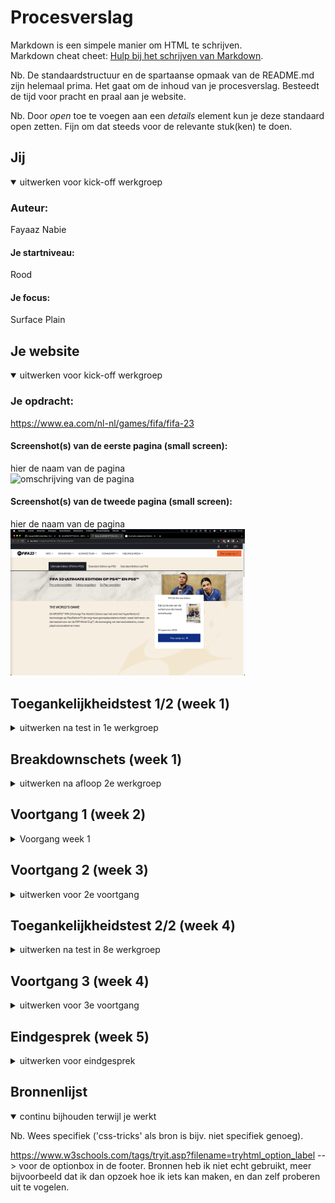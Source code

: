 # Procesverslag
Markdown is een simpele manier om HTML te schrijven.  
Markdown cheat cheet: [Hulp bij het schrijven van Markdown](https://github.com/adam-p/markdown-here/wiki/Markdown-Cheatsheet).

Nb. De standaardstructuur en de spartaanse opmaak van de README.md zijn helemaal prima. Het gaat om de inhoud van je procesverslag. Besteedt de tijd voor pracht en praal aan je website.

Nb. Door *open* toe te voegen aan een *details* element kun je deze standaard open zetten. Fijn om dat steeds voor de relevante stuk(ken) te doen.





## Jij

<details open>
  <summary>uitwerken voor kick-off werkgroep</summary>

  ### Auteur:
  Fayaaz Nabie
  #### Je startniveau:
  Rood
  #### Je focus:
  Surface Plain 
</details>





## Je website

<details open>
  <summary>uitwerken voor kick-off werkgroep</summary>

  ### Je opdracht:
https://www.ea.com/nl-nl/games/fifa/fifa-23

  #### Screenshot(s) van de eerste pagina (small screen): 
  hier de naam van de pagina  
  <img src="readme-images/Home1.png" width="375px" alt="omschrijving van de pagina">

  #### Screenshot(s) van de tweede pagina (small screen):
  hier de naam van de pagina  
  <img src="readme-images/home2.png" width="375px" alt="omschrijving van de pagina">
 
</details>



## Toegankelijkheidstest 1/2 (week 1)

<details>
  <summary>uitwerken na test in 1e werkgroep</summary>

  ### Bevindingen
  Lijst met je bevindingen die in de test naar voren kwamen:

  #### Screenreader
 Alles word eentonig en raar uitgesproken. 
  headers worden als Koptext (Nummer) uitgesproken

  #### Muis en Toetsenbord 
  geen problemen mee, normale navigatie

  #### Motoriek (shocks, elastiekjes)
 Elastiekjes zorgden ervoor dat je multitasker moest uitvoeren als je scrollt
ook is het moeilijk te typen aangezien de kleine toetsen

  #### Visueel (brillen, contrast, kleurenblind, dark/light). 
 De bril met het 'Slecht zien' ofterwel met het kleine gaatje in het midden 
zorge ervoor dat ik een klein stukje van mijn scherm kon zien, en ik regelmatig
mijn muis kwijt raakte. 
</details>



## Breakdownschets (week 1)

<details>
  <summary>uitwerken na afloop 2e werkgroep</summary>

  ### de hele pagina: 
  <img src="readme-images/dummy-plaatje.jpg" width="375px" alt="breakdown van de hele pagina">

  ### dynamisch deel (bijv menu): 
  <img src="readme-images/menu.png" width="375px" alt="breakdown van een dynamisch deel">

  ### wellicht nog een dynamisch deel (bijv filter): 

</details>





## Voortgang 1 (week 2)

<details>
  <summary>Voorgang week 1</summary>

  ### Stand van zaken
Tijdens eerste week heb ik de eerste pagina van de website gemaakt.
Hierbij heb ik de layout nagebouwd en de content gevuld.
Niet alles ging vlekkeloos, maaar goed het werkt (een soort van)



  ### Agenda voor meeting
  samen met je groepje opstellen

  | fayaaz 1                                                       | student 2          | student 3    | student 4        |
----------------------------------------------------------------| ---                | ---          | ---              |
  | blokjes veranderen zonder dat ik zeg dat zij moeten veranderen | en dit             | en ik dit    | en dan ik dat    |
  | section background video?                                      | dit als er tijd is | nog een punt | dit wil ik zeker |
  | ...                                                            | ...                | ...          | ...              |


  ### Verslag van meeting
  hier na afloop snel de uitkomsten van de meeting vastleggen

website per ongeluk op desktop gemaakt. Volgens vasilis beste alles wegooien en opnieuw beginnen met website.
</details>





## Voortgang 2 (week 3)

<details>
  <summary>uitwerken voor 2e voortgang</summary>

  ### Stand van zaken
website omgegooid van desktop naar mobiel (een-koloms)

  ### Agenda voor meeting
  samen met je groepje opstellen

| fayaaz 1                                                            | student 2          | student 3    | student 4        |
---------------------------------------------------------------------| ---                | ---          | ---              |
 de video begint niet uit zichzelf, en soms begint hij helemaal niet | section background video?                                      | dit als er tijd is | nog een punt | dit wil ik zeker |
| navigatie hamburger menu klapt wel uit, maar heeft geen animatie    | ...                | ...          | ...              |


  ### Verslag van meeting
  hier na afloop snel de uitkomsten van de meeting vastleggen

de website was goed volgens de studentassistent (imairo) & anwar heeft mij geholpen met de animatie toevoegen aan de hambugermenu.

</details>





## Toegankelijkheidstest 2/2 (week 4)

<details>
  <summary>uitwerken na test in 8e werkgroep</summary>

  ### Bevindingen
  Lijst met je bevindingen die in de test naar voren kwamen (geef ook aan wat er verbeterd is):

  #### Screenreader
  De screenreader werkte naar behoren, de plaatjes met de Alt texten werden uitgesproken en de text op de website werd foutloos utgesproken.

  #### Muis en Toetsenbord 
  toetsenbord navigatie werkte goed. Tabben door de pagina ging soepel en langs elke button

  #### Motoriek (shocks, elastiekjes)
  met de elastiekjes was de website prima navigeerbaar. 

  #### Visueel (brillen, contrast, kleurenblind, dark/light). 
  de kleuren op de website konden goed onderscheiden worden tijdens de verschillende filterbrillen die we hebben gebruikt. alleen niet helemaal leebaas mer een slechtziende bril. bij inzoomen werd alles wel duidelijker
</details>





## Voortgang 3 (week 4)

<details>
  <summary>uitwerken voor 3e voortgang</summary>

  ### Stand van zaken
  De testen waren succesvol en ik kon me richten op de beginfase van blingbling. de basis van de site was goed, alleen had ik nog een paar probleempjes. 

  ### Agenda voor meeting
  samen met je groepje opstellen

  ik had een paar problemen met de fotos van github die in mijn website stonden.
  

  ### Verslag van meeting
  basis was goed, nu kan ik me richten op e blingbling elementen van de website.
  'button states goed uitgewerkt en maak er wat moois van' ~ Vasilis
</details>





## Eindgesprek (week 5)

<details>
  <summary>uitwerken voor eindgesprek</summary>

  ### Je uitkomst - karakteristiek screenshots:
  <img src="readme-images/websitefinal.png" width="500px" alt="uitomst opdracht 1">
  de website is vrijwel identiek aan de website van Fiaf 23. Alleen omdat de game al uit is, en ik het in de fase van pre-order 
ging maken, is het zo dat de bestaande website veranderd is. 


  ### Dit ging goed/Heb ik geleerd: 
  Korte omschrijving met plaatjes

  <img src="readme-images/codereadme.png" width="500px" alt="top">
  Ik heb al wel wat ervaring met html/css, maar ik heb nog nooit alleen op basis van Sections en articles gewerkt. hierbij moest ik wel een kijken hoe t werkte in het begin met die :nth-of-type(). Dat heb ik wel goed opgepakt en goed semantisch correct gebruikt. 

  ### Dit was lastig/Is niet gelukt:
  Korte omschrijving met plaatjes

  <img src="readme-images/probleemreadme.png" width="500px" alt="bummer">
  Het is mij niet gelukt de smooth-scroll werkend te krijgen. Ik heb opgezocht op het internet hoe ik de structuur moet opmaken door de grootste sectie een id geven, en de andere ondersecties een id voor de linkjes in het menu. Hierbij heb ik in de CSS de id van de grootste sectie aangeroepen
en de smooth scroll aangezet in de CSS. Maar helaas was dat niet gelukt.

  <img src="readme-images/probleemreadmeform.png" width="100%" alt="bummer">
  het is mij niet gelukt om de form helemaal correct te krijgen. Hierbij heb  ik de INVALID state aangepast naar een rode achtergrond om aan te duiden dat de formen niet goed ingevuld zijn. 
maar omdat die standaard leeg zijn, worden ze direct rood. Ik heb hier veel naar gezocht, maar ik heb er niks anders op kunnen vinden dan een javascript of jquery solution wat ik simpelweg niet de goede oplossing vond voor mijn doen. 
</details>





## Bronnenlijst

<details open>
  <summary>continu bijhouden terwijl je werkt</summary>

  Nb. Wees specifiek ('css-tricks' als bron is bijv. niet specifiek genoeg).

https://www.w3schools.com/tags/tryit.asp?filename=tryhtml_option_label --> voor de optionbox in de footer. 
Bronnen heb ik niet echt gebruikt, meer bijvoorbeeld dat ik dan opzoek hoe ik iets kan maken, en dan zelf proberen uit te vogelen.
</details>